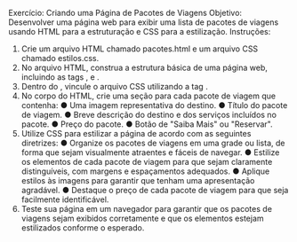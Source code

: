 Exercício: Criando uma Página de Pacotes de Viagens
Objetivo: Desenvolver uma página web para exibir uma lista de pacotes de viagens
usando HTML para a estruturação e CSS para a estilização.
Instruções:
1. Crie um arquivo HTML chamado pacotes.html e um arquivo CSS chamado
estilos.css.
2. No arquivo HTML, construa a estrutura básica de uma página web, incluindo as
tags <html>, <head> e <body>.
3. Dentro do <head>, vincule o arquivo CSS utilizando a tag <link>.
4. No corpo do HTML, crie uma seção para cada pacote de viagem que contenha:
● Uma imagem representativa do destino.
● Título do pacote de viagem.
● Breve descrição do destino e dos serviços incluídos no pacote.
● Preço do pacote.
● Botão de "Saiba Mais" ou "Reservar".
5. Utilize CSS para estilizar a página de acordo com as seguintes diretrizes:
● Organize os pacotes de viagens em uma grade ou lista, de forma que
sejam visualmente atraentes e fáceis de navegar.
● Estilize os elementos de cada pacote de viagem para que sejam
claramente distinguíveis, com margens e espaçamentos adequados.
● Aplique estilos às imagens para garantir que tenham uma apresentação
agradável.
● Destaque o preço de cada pacote de viagem para que seja facilmente
identificável.
6. Teste sua página em um navegador para garantir que os pacotes de viagens
sejam exibidos corretamente e que os elementos estejam estilizados conforme
o esperado.
